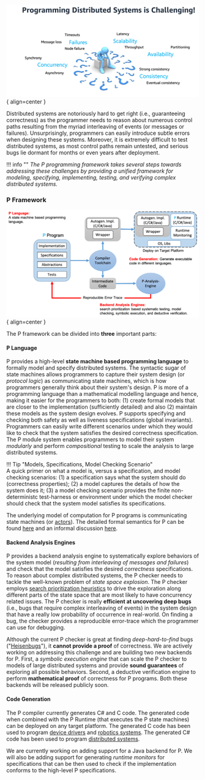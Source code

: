 <style>
  .md-typeset h1,
  .md-content__button {
    display: none;
  }
</style>

![Placeholder](distsystem.png){ align=center }

Distributed systems are notoriously hard to get right (i.e., guaranteeing correctness) as the
programmer needs to reason about numerous control paths resulting from the myriad
interleaving of events (or messages or failures). Unsurprisingly, programmers can easily
introduce subtle errors when designing these systems. Moreover, it is extremely
difficult to test distributed systems, as most control paths remain untested, and serious
bugs lie dormant for months or even years after deployment.

!!! info ""
    _The P programming framework takes several steps towards addressing these challenges by providing
    a unified framework for modeling, specifying, implementing, testing, and verifying complex
    distributed systems._

### P Framework

![Placeholder](toolchain.png){ align=center }

The P framework can be divided into **three** important parts:

#### P Language

P provides a high-level **state machine based programming language** to formally model and specify
distributed systems. The syntactic sugar of state machines allows programmers to capture
their system design (or _protocol logic_) as communicating state machines, which is how programmers generally
think about their system's design. P is more of a programming language than a mathematical
modelling language and hence, making it easier for the programmers to both: (1) create formal models that are closer
to the implementation (sufficiently detailed) and also (2) maintain these models as the system design evolves.
P supports specifying and checking both safety as well as liveness specifications (global invariants).
Programmers can easily write different scenarios under which they would like to check that the system satisfies the desired correctness specification.
The P module system enables programmers to model their system _modularly_ and
perform _compositional_ testing to scale the analysis to large distributed systems.


!!! Tip "Models, Specifications, Model Checking Scenario"  
    A quick primer on what a model
    is, versus a specification, and model checking scenarios: (1) a specification says what
    the system should do (correctness properties); (2) a model captures the details of how the
    system does it; (3) a model checking scenario provides the finite non-deterministc
    test-harness or environment under which the model checker should check that the system
    model satisfies its specifications.

The underlying model of computation for P programs is communicating state machines (or [actors](https://en.wikipedia.org/wiki/Actor_model)). The detailed formal semantics for P can be found [here](https://ankushdesai.github.io/assets/papers/modp.pdf) and an informal discussion [here](advanced/psemantics.md).

#### Backend Analysis Engines

P provides a backend analysis engine to systematically explore behaviors of the system model (_resulting from interleaving of messages and failures_) and check that the model satisfies the desired _correctness_ specifications.
To reason about complex distributed systems, the P checker needs to tackle the well-known problem of _state space explosion_. The P checker employs [search prioritization heuristics](https://ankushdesai.github.io/assets/papers/fse-desai.pdf) to drive the exploration along different parts of the state space that are most likely to have concurrency related issues. The P checker is really **efficient at uncovering deep bugs** (i.e., bugs that require complex interleaving of events) in the system design that have a really low probability of occurrence in real-world. On finding a bug, the checker provides a reproducible error-trace which the programmer can use for debugging.

Although the current P checker is great at finding _deep-hard-to-find_ bugs ("[Heisenbugs](https://en.wikipedia.org/wiki/Heisenbug)"), it **cannot provide a proof** of correctness.
We are actively working on addressing this challenge and are building two new backends for P. First, a _symbolic execution engine_ that can scale the P checker to models of large
distributed systems and provide **sound guarantees** of exploring all possible behaviors. Second, a deductive verification engine to perform **mathematical proof** of correctness for P programs. Both these backends will be released publicly soon.

[^1]: They are currently maintained in the dev branch `symbolic-codegen`.

#### Code Generation

The P compiler currently generates C# and C code. The generated code when combined with the P Runtime (that executes the P state machines) can be deployed on any target platform.
The generated C code has been used to program [device drivers](https://ankushdesai.github.io/assets/papers/p.pdf) and [robotics systems](https://ankushdesai.github.io/assets/papers/drona.pdf). The generated C# code has been used to program [distributed systems](https://ankushdesai.github.io/assets/papers/modp.pdf).

We are currently working on adding support for a Java backend for P. We will also be adding support for generating _runtime monitors_ for specifications that can be then used to check if the implementation conforms to the high-level P specifications.
